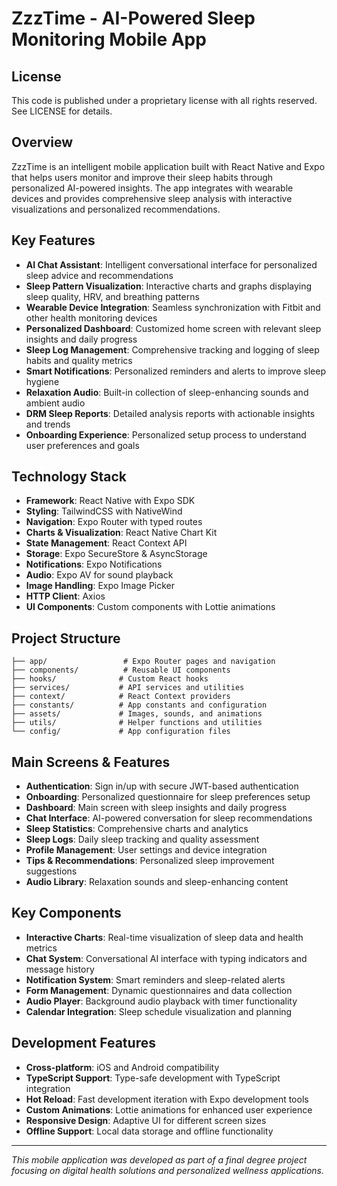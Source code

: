# ZzzTime - AI-Powered Sleep Monitoring Mobile App

## License

This code is published under a proprietary license with all rights reserved. See LICENSE for details.

## Overview

ZzzTime is an intelligent mobile application built with React Native and Expo that helps users monitor and improve their sleep habits through personalized AI-powered insights. The app integrates with wearable devices and provides comprehensive sleep analysis with interactive visualizations and personalized recommendations.

## Key Features

- **AI Chat Assistant**: Intelligent conversational interface for personalized sleep advice and recommendations
- **Sleep Pattern Visualization**: Interactive charts and graphs displaying sleep quality, HRV, and breathing patterns
- **Wearable Device Integration**: Seamless synchronization with Fitbit and other health monitoring devices
- **Personalized Dashboard**: Customized home screen with relevant sleep insights and daily progress
- **Sleep Log Management**: Comprehensive tracking and logging of sleep habits and quality metrics
- **Smart Notifications**: Personalized reminders and alerts to improve sleep hygiene
- **Relaxation Audio**: Built-in collection of sleep-enhancing sounds and ambient audio
- **DRM Sleep Reports**: Detailed analysis reports with actionable insights and trends
- **Onboarding Experience**: Personalized setup process to understand user preferences and goals

## Technology Stack

- **Framework**: React Native with Expo SDK
- **Styling**: TailwindCSS with NativeWind
- **Navigation**: Expo Router with typed routes
- **Charts & Visualization**: React Native Chart Kit
- **State Management**: React Context API
- **Storage**: Expo SecureStore & AsyncStorage
- **Notifications**: Expo Notifications
- **Audio**: Expo AV for sound playback
- **Image Handling**: Expo Image Picker
- **HTTP Client**: Axios
- **UI Components**: Custom components with Lottie animations

## Project Structure

```
├── app/                 # Expo Router pages and navigation
├── components/          # Reusable UI components
├── hooks/              # Custom React hooks
├── services/           # API services and utilities
├── context/            # React Context providers
├── constants/          # App constants and configuration
├── assets/             # Images, sounds, and animations
├── utils/              # Helper functions and utilities
└── config/             # App configuration files
```

## Main Screens & Features

- **Authentication**: Sign in/up with secure JWT-based authentication
- **Onboarding**: Personalized questionnaire for sleep preferences setup
- **Dashboard**: Main screen with sleep insights and daily progress
- **Chat Interface**: AI-powered conversation for sleep recommendations
- **Sleep Statistics**: Comprehensive charts and analytics
- **Sleep Logs**: Daily sleep tracking and quality assessment
- **Profile Management**: User settings and device integration
- **Tips & Recommendations**: Personalized sleep improvement suggestions
- **Audio Library**: Relaxation sounds and sleep-enhancing content

## Key Components

- **Interactive Charts**: Real-time visualization of sleep data and health metrics
- **Chat System**: Conversational AI interface with typing indicators and message history
- **Notification System**: Smart reminders and sleep-related alerts
- **Form Management**: Dynamic questionnaires and data collection
- **Audio Player**: Background audio playback with timer functionality
- **Calendar Integration**: Sleep schedule visualization and planning

## Development Features

- **Cross-platform**: iOS and Android compatibility
- **TypeScript Support**: Type-safe development with TypeScript integration
- **Hot Reload**: Fast development iteration with Expo development tools
- **Custom Animations**: Lottie animations for enhanced user experience
- **Responsive Design**: Adaptive UI for different screen sizes
- **Offline Support**: Local data storage and offline functionality

---

_This mobile application was developed as part of a final degree project focusing on digital health solutions and personalized wellness applications._

